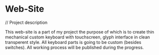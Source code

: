 # Web-Site


// Project description

This web-site is a part of my project the purpose of which is to create thin mechanical custom keyboard with touchscreen,
glyph interface in clean transperent style.
All keyboard parts is going to be custom (besides switches).
All working process will be published during the progress.
